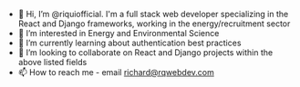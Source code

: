 - 👋 Hi, I’m @riquiofficial. I'm a full stack web developer specializing in the React and Django frameworks, working in the energy/recruitment sector
- 👀 I’m interested in Energy and Environmental Science
- 🌱 I’m currently learning about authentication best practices
- 💞️ I’m looking to collaborate on React and Django projects within the above listed fields
- 📫 How to reach me - email richard@rqwebdev.com

<!---
riquiofficial/riquiofficial is a ✨ special ✨ repository because its `README.md` (this file) appears on your GitHub profile.
You can click the Preview link to take a look at your changes.
--->
